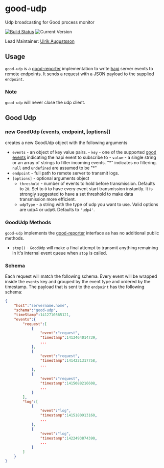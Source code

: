 # good-udp

Udp broadcasting for Good process monitor

[![Build Status](https://travis-ci.org/hapijs/good-udp.svg?branch=master)](https://travis-ci.org/hapijs/good-udp) ![Current Version](https://img.shields.io/npm/v/good-udp.svg)

Lead Maintainer: [Ulrik Augustsson](https://github.com/ulrikaugustsson)

## Usage

`good-udp` is a [good-reporter](https://github.com/hapijs/good-reporter) implementation to write [hapi](http://hapijs.com/) server events to remote endpoints. It sends a request with a JSON payload to the supplied `endpoint`.

### Note
`good-udp` will never close the udp client.

## Good Udp
### new GoodUdp (events, endpoint, [options])

creates a new GoodUdp object with the following arguments
- `events` - an object of key value pairs.
		- `key` - one of the supported [good events](https://github.com/hapijs/good) indicating the hapi event to subscribe to
		- `value` - a single string or an array of strings to filter incoming events. "\*" indicates no filtering. `null` and `undefined` are assumed to be "\*"
- `endpoint` - full path to remote server to transmit logs.
- `[options]` - optional arguments object
	- `threshold` - number of events to hold before transmission. Defaults to `20`. Set to `0` to have every event start transmission instantly. It is strongly suggested to have a set threshold to make data transmission more efficient.
	- `udpType` - a string with the type of udp you want to use. Valid options are udp4 or udp6. Defaults to `'udp4'`.

### GoodUdp Methods
`good-udp` implements the [good-reporter](https://github.com/hapijs/good-reporter) interface as has no additional public methods.

- `stop()` - `GoodUdp` will make a final attempt to transmit anything remaining in it's internal event queue when `stop` is called.

### Schema
Each request will match the following schema. Every event will be wrapped inside the `events` key and grouped by the event type and ordered by the timestamp. The payload that is sent to the `endpoint` has the following schema:

```json
{
	"host":"servername.home",
	"schema":"good-udp",
	"timeStamp":1412710565121,
	"events":{
		"request":[
			{
				"event":"request",
				"timestamp":1413464014739,
				...
			},
			{
				"event":"request",
				"timestamp":1414221317758,
				...
			},
			{
				"event":"request",
				"timestamp":1415088216608,
				...
			}
		],
		"log":[
			{
				"event":"log",
				"timestamp":1415180913160,
				...
			},
			{
				"event":"log",
				"timestamp":1422493874390,
				...
			}
		]
	}
}
```
